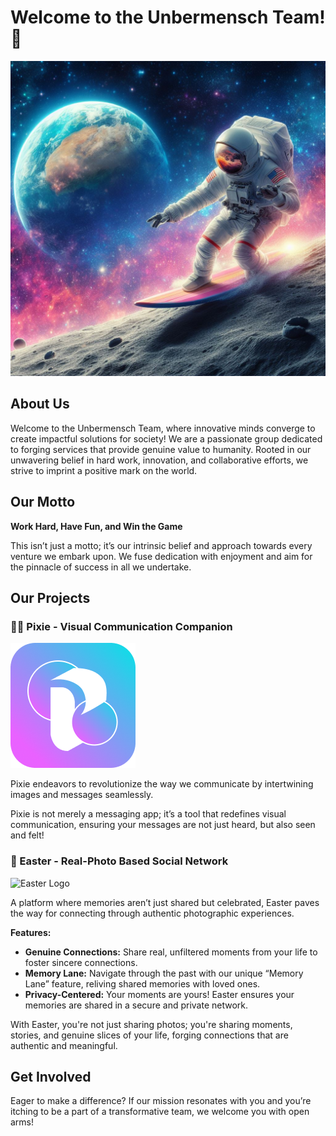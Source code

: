# Welcome to the Unbermensch Team! 👋

![Unbermensch Logo](./profile/_cb8212cf-0472-4bae-a962-11f296d80cc1.jpeg)

## About Us

Welcome to the Unbermensch Team, where innovative minds converge to create impactful solutions for society! We are a passionate group dedicated to forging services that provide genuine value to humanity. Rooted in our unwavering belief in hard work, innovation, and collaborative efforts, we strive to imprint a positive mark on the world.

## Our Motto

**Work Hard, Have Fun, and Win the Game**

This isn’t just a motto; it’s our intrinsic belief and approach towards every venture we embark upon. We fuse dedication with enjoyment and aim for the pinnacle of success in all we undertake.

## Our Projects

### 🧚‍♀️ Pixie - Visual Communication Companion

![Pixie Logo](./profile/pixie.png)

Pixie endeavors to revolutionize the way we communicate by intertwining images and messages seamlessly.

Pixie is not merely a messaging app; it’s a tool that redefines visual communication, ensuring your messages are not just heard, but also seen and felt!

### 📸 Easter - Real-Photo Based Social Network

![Easter Logo]()

A platform where memories aren’t just shared but celebrated, Easter paves the way for connecting through authentic photographic experiences.

**Features:**
- **Genuine Connections:** Share real, unfiltered moments from your life to foster sincere connections.
- **Memory Lane:** Navigate through the past with our unique “Memory Lane” feature, reliving shared memories with loved ones.
- **Privacy-Centered:** Your moments are yours! Easter ensures your memories are shared in a secure and private network.

With Easter, you're not just sharing photos; you're sharing moments, stories, and genuine slices of your life, forging connections that are authentic and meaningful.

## Get Involved

Eager to make a difference? If our mission resonates with you and you’re itching to be a part of a transformative team, we welcome you with open arms!
